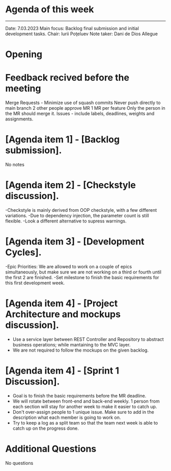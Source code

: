 # Agenda of this week
---

Date:           7.03.2023
Main focus:     Backlog final submission and initial development tasks.
Chair:          Iurii Poţeluev
Note taker:     Dani de Dios Allegue 

# Opening


# Feedback recived before the meeting
Merge Requests - 
    Minimize use of squash commits 
    Never push directly to main branch
    2 other people approve MR
    1 MR per feature
    Only the person in the MR should merge it.
Issues - include labels, deadlines, weights and assignments.


# [Agenda item 1] - [Backlog submission].
No notes

# [Agenda item 2] - [Checkstyle discussion].
-Checkstyle is mainly derived from OOP checkstyle, with a few different variations. 
-Due to dependency injection, the parameter count is still flexible. 
-Look a different alternative to supress warnings. 

# [Agenda item 3] - [Development Cycles].
-Epic Priorities: We are allowed to work on a couple of epics simultaneously, but make sure we are not working on a third or fourth until the first 2 are finished. 
-Set milestone to finish the basic requirements for this first development week. 


# [Agenda item 4] - [Project Architecture and mockups discussion].
- Use a service layer between REST Controller and Repository to abstract business operations; while mantaining to the MVC layer.
- We are not required to follow the mockups on the given backlog. 

# [Agenda item 4] - [Sprint 1 Discussion].
- Goal is to finish the basic requirements before the MR deadline.
- We will rotate between front-end and back-end weekly. 1 person from each section will stay for another week to make it easier to catch up. 
- Don't over-assign people to 1 unique issue. Make sure to add in the description what each member is going to work on. 
- Try to keep a log as a split team so that the team next week is able to catch up on the progress done. 

# Additional Questions 
No questions